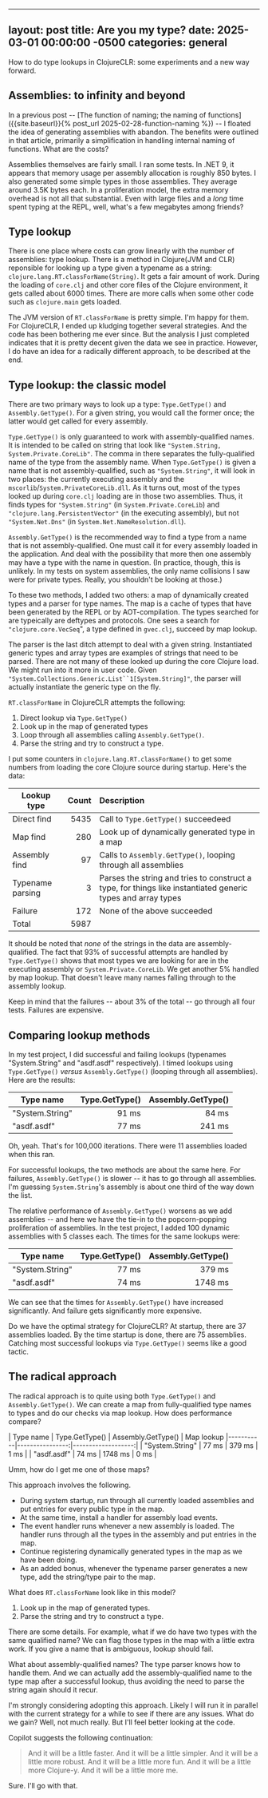  ---
layout: post
title: Are you my type?
date: 2025-03-01 00:00:00 -0500
categories: general
---

How to do type lookups in ClojureCLR: some experiments and a new way forward.

## Assemblies: to infinity and beyond

In a previous post -- [The function of naming; the naming of functions]({{site.baseurl}}{% post_url 2025-02-28-function-naming %}) -- I floated the idea of generating assemblies with abandon.  The benefits were outlined in that article, primarily a simplification in handling internal naming of functions.  What are the costs?

Assemblies themselves are fairly small.  I ran some tests.  In .NET 9, it appears that memory usage per assembly allocation is roughly 850 bytes.
I also generated some simple types in those assemblies.  They average around 3.5K bytes each. In a proliferation model, the extra memory overhead is not all that substantial.  Even with large files and a _long_ time spent typing at the REPL, well, what's a few megabytes among friends?  

## Type lookup

There is one place where costs can grow linearly with the number of assemblies: type lookup.  There is a method in Clojure(JVM and CLR) reponsible for looking up a type given a typename as a string: `clojure.lang.RT.classForName(String)`.  It gets a fair amount of work.  During the loading of `core.clj` and other core files of the Clojure environment, it gets called about 6000 times.  There are more calls when some other code such as `clojure.main` gets loaded.

The JVM version of `RT.classForName` is pretty simple.  I'm happy for them.  For ClojureCLR, I ended up kludging together several strategies.  And the code has been bothering me ever since.  But the analysis I just completed indicates that it is pretty decent given the data we see in practice.    However, I do have an idea for a radically different approach, to be described at the end. 

## Type lookup: the classic model

There are two primary ways to look up a type: `Type.GetType()` and `Assembly.GetType()`. For a given string, you would call the former once; the latter would get called for every assembly.

`Type.GetType()` is only guaranteed to work with assembly-qualified names. It is intended to be called on string that look like `"System.String, System.Private.CoreLib"`.  The comma in there separates the fully-qualified name of the type from the assembly name.  When `Type.GetType()` is given a name that is not assembly-qualified, such as `"System.String"`, it will look in two places:  the currently executing assembly and the  `mscorlib`/`System.PrivateCoreLib.dll`.  As it turns out, most of the types looked up  during `core.clj` loading are in those two assemblies.  Thus, it finds types for `"System.String"` (in `System.Private.CoreLib`) and `"clojure.lang.PersistentVector"` (in the executing assembly), but not `"System.Net.Dns"` (in `System.Net.NameResolution.dll`).

`Assembly.GetType()` is the recommended way to find a type from a name that is not assembly-qualified.  One must call it for every assembly loaded in the application.  And deal with the possibility that more then one assembly may have a type with the name in question.  (In practice, though, this is unlikely.  In my tests on system assemblies, the only name collisions I saw were for private types.  Really, you shouldn't be looking at those.)

To these two methods, I added two others: a map of dynamically created types and a parser for type names.  The map is a cache of types that have been generated by the REPL or by AOT-compilation. The types searched for are typeically are deftypes and protocols.  One sees a search for `"clojure.core.VecSeq`", a type defined in `gvec.clj`, succeed by map lookup.

The parser is the last ditch attempt to deal with a given string.  Instantiated generic types and array types are examples of strings that need to be parsed.  There are not many of these looked up during the core Clojure load.  We might run into it more in user code.  Given `"System.Collections.Generic.List``1[System.String]"`, the parser will actually instantiate the generic type on the fly.  

`RT.classForName` in ClojureCLR attempts the following:

1. Direct lookup via `Type.GetType()`
2. Look up in the map of generated types 
3. Loop through all assemblies calling `Assembly.GetType()`.
4. Parse the string and try to construct a type.  

I put some counters in `clojure.lang.RT.classForName()` to get some numbers from loading the core Clojure source during startup.
Here's the data:

|Lookup type  | Count | Description |
|-------------|-------:|:-------------|
| Direct find        | 5435 | Call to `Type.GetType()` succeedeed |
| Map find           |  280 | Look up of dynamically generated type in a map |
| Assembly find      |   97 |  Calls to `Assembly.GetType()`, looping through all assemblies |
| Typename parsing   |    3 | Parses the string and tries to construct a type, for things like instantiated generic types and array types |
| Failure            |  172 | None of the above succeeded |
| Total              | 5987 | |


It should be noted that _none_ of the strings in the data are assembly-qualified.  The fact that 93% of successful attempts are handled by `Type.GetType()` shows that most types we are looking for are in the executing assembly or `System.Private.CoreLib`. 
 We get another 5% handled by map lookup. That doesn't leave many names falling through to the assembly lookup.
 
 Keep in mind that the failures -- about 3% of the total -- go through all four tests.  Failures are expensive.

 ## Comparing lookup methods

In my test project, I did successful and failing lookups (typenames "System.String" and "asdf.asdf" respectively).
I timed lookups using `Type.GetType()` _versus_ `Assembly.GetType()` (looping through all assemblies).  Here are the results:

| Type name | Type.GetType() | Assembly.GetType() |
|-----------|----------------:|-------------------:|
| "System.String" |  91 ms | 84 ms |
| "asdf.asdf"     |  77 ms | 241 ms | 

Oh, yeah.  That's for 100,000 iterations.  There were 11 assemblies loaded when this ran.

For successful lookups, the two methods are about the same here.
For failures, `Assembly.GetType()` is slower -- it has to go through all assemblies.  I'm guessing `System.String`'s assembly is about one third of the way down the list.

 The relative performance of `Assembly.GetType()` worsens as we add assemblies -- and here we have the tie-in to the popcorn-popping proliferation of assemblies.   In the test project, I added 100 dynamic assemblies with 5 classes each.  The times for the same lookups were:

| Type name | Type.GetType() | Assembly.GetType() |
|-----------|----------------:|-------------------:|
| "System.String" |  77 ms |  379 ms |
| "asdf.asdf"     |  74 ms | 1748 ms | 

We can see that the times for `Assembly.GetType()` have increased significantly. And failure gets significantly more expensive.

Do we have the optimal strategy for ClojureCLR?  At startup, there are 37 assemblies loaded.  By the time startup is done, there are 75 assemblies.
Catching most successful lookups via `Type.GetType()` seems like a good tactic.


## The radical approach

The radical approach is to quite using both `Type.GetType()` and `Assembly.GetType()`.   We can create a map from fully-qualified type names to types and do our checks via map lookup.  How does performance compare?


| Type name | Type.GetType() | Assembly.GetType() |  Map lookup
|-----------|----------------:|-------------------:|
| "System.String" |  77 ms |  379 ms | 1 ms |
| "asdf.asdf"     |  74 ms | 1748 ms | 0 ms |

Umm, how do I get me one of those maps?

This approach involves the following.
- During system startup, run through all currently loaded assemblies and put entries for every public type in the map.
- At the same time, install a handler for assembly load events.
- The event handler runs whenever a new assembly is loaded.  The handler runs through all the types in the assembly and put entries in the map.
- Continue registering dynamically generated types in the map as we have been doing.
- As an added bonus, whenever the typename parser generates a new type, add the string/type pair to the map. 

What does `RT.classForName` look like in this model?  

1. Look up in the map of generated types.
2. Parse the string and try to construct a type.

There are some details.  For example, what if we do have two types with the same qualified name?  We can flag those types in the map with a little extra work.  If you give a name that is ambiguous, lookup should fail.

What about assembly-qualified names?  The type parser knows how to handle them.  And we can actually add the assembly-qualified name to the type map after a successful lookup, thus avoiding the need to parse the string again should it recur.

I'm strongly considering adopting this approach.  Likely I will run it in parallel with the current strategy for a while to see if there are any issues.  What do we gain?  Well, not much really.  But I'll feel better looking at the code.  

Copilot suggests the following continuation:  

> And it will be a little faster.  And it will be a little simpler.  And it will be a little more robust.  And it will be a little more fun.  And it will be a little more Clojure-y.  And it will be a little more me.

Sure.  I'll go with that.